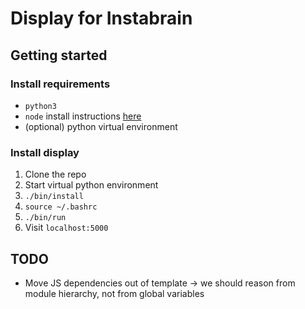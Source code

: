 # Display for Instabrain

## Getting started

### Install requirements
- ```python3```
- ```node``` install instructions [here](https://nodejs.org/en/download/package-manager/)
- (optional) python virtual environment

### Install display
1. Clone the repo
2. Start virtual python environment
3. ```./bin/install```
4. ```source ~/.bashrc```
5. ```./bin/run```
6. Visit ```localhost:5000```

## TODO
- Move JS dependencies out of template -> we should reason from module hierarchy, not from global variables
